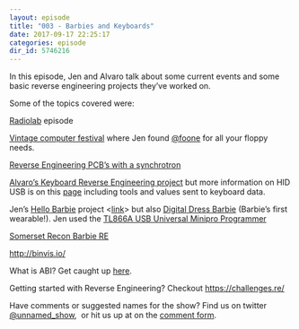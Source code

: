 ```yaml
---
layout: episode
title: "003 - Barbies and Keyboards"
date: 2017-09-17 22:25:17
categories: episode
dir_id: 5746216
---
```

<p><span style="font-weight: 400;">In this episode, Jen and Alvaro talk about some current events and some basic reverse engineering projects they’ve worked on.</span></p> <p><span style="font-weight: 400;">Some of the topics covered were:</span></p> <p><a href= "http://www.radiolab.org/story/breaking-news/"><span style= "font-weight: 400;">Radiolab</span></a> <span style= "font-weight: 400;">episode</span></p> <p><a href= "http://vcfed.org/wp/festivals/vintage-computer-festival-west/"><span style="font-weight: 400;"> Vintage computer festival</span></a> <span style= "font-weight: 400;">where Jen found</span> <a href= "https://twitter.com/Foone"><span style= "font-weight: 400;">@foone</span></a> <span style= "font-weight: 400;">for all your floppy needs.</span></p> <p><a href= "https://www.bunniestudios.com/blog/?p=4937"><span style="font-weight: 400;"> Reverse Engineering PCB’s with a synchrotron</span></a></p> <p><a href= "https://alvarop.com/2013/08/kinesis-freestyle-2-keyboard-mod-to-fix-media-keys"> <span style="font-weight: 400;">Alvaro’s Keyboard Reverse Engineering project</span></a> <span style="font-weight: 400;">but more information on HID USB is on this</span> <a href= "http://www.usb.org/developers/hidpage"><span style= "font-weight: 400;">page</span></a> <span style= "font-weight: 400;">including tools and values sent to keyboard data.</span></p> <p><span style="font-weight: 400;">Jen’s</span> <a href= "http://hellobarbiefaq.mattel.com/"><span style= "font-weight: 400;">Hello Barbie</span></a> <span style= "font-weight: 400;">project <</span><a href= "http://www.rebelbot.com/blog/?p=256"><span style= "font-weight: 400;">link</span></a><span style= "font-weight: 400;">> but also</span> <a href= "https://youtu.be/Biu7SH7CS_g"><span style= "font-weight: 400;">Digital Dress Barbie</span></a> <span style= "font-weight: 400;">(Barbie’s first wearable!). Jen used the</span> <a href="https://www.youtube.com/watch?v=yJOUZsTT8GI"><span style= "font-weight: 400;">TL866A USB Universal Minipro Programmer</span></a></p> <p><a href= "http://www.somersetrecon.com/blog/2015/11/20/hello-barbie-security-part-1-teardown"> <span style="font-weight: 400;">Somerset Recon Barbie RE</span></a></p> <p><a href="http://binvis.io/"><span style= "font-weight: 400;">http://binvis.io/</span></a></p> <p><span style="font-weight: 400;">What is ABI? Get caught up</span> <a href= "https://en.wikipedia.org/wiki/Application_binary_interface"><span style="font-weight: 400;"> here</span></a><span style="font-weight: 400;">.</span></p> <p><span style="font-weight: 400;">Getting started with Reverse Engineering? Checkout</span> <a href= "https://challenges.re/"><span style= "font-weight: 400;">https://challenges.re/</span></a></p> <p><span style="font-weight: 400;">Have comments or suggested names for the show? Find us on twitter</span> <a href= "https://twitter.com/unnamed_show"><span style= "font-weight: 400;">@unnamed_show</span></a><span style= "font-weight: 400;">,  or hit us up at on the</span> <a href= "https://goo.gl/forms/2JSxjsaTCmczwS9J2"><span style= "font-weight: 400;">comment form</span></a><span style= "font-weight: 400;">.</span></p>